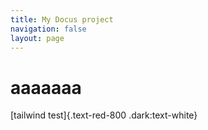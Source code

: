 ```yaml
---
title: My Docus project
navigation: false
layout: page
---
```


<h1 class="font-semibold text-lg inline-block text-black dark:text-white font-bold"> aaaaaaa </h1>

[tailwind test]{.text-red-800 .dark:text-white}
